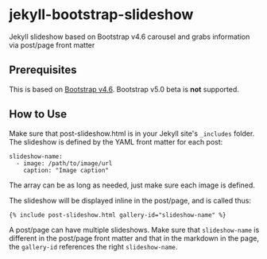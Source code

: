 # jekyll-bootstrap-slideshow
Jekyll slideshow based on Bootstrap v4.6 carousel and grabs information via post/page front matter

## Prerequisites
This is based on [Bootstrap v4.6](https://getbootstrap.com/docs/4.6/getting-started/introduction/). Bootstrap v5.0 beta is **not** supported.

## How to Use
Make sure that post-slideshow.html is in your Jekyll site's `_includes` folder. The slideshow is defined by the YAML front matter for each post:
```
slideshow-name:
  - image: /path/to/image/url
    caption: "Image caption"
```

The array can be as long as needed, just make sure each image is defined.

The slideshow will be displayed inline in the post/page, and is called thus:

```
{% include post-slideshow.html gallery-id="slideshow-name" %}
```

A post/page can have multiple slideshows. Make sure that `slideshow-name` is different in the post/page front matter and that in the markdown in the page, the `gallery-id` references the right `slideshow-name`.

